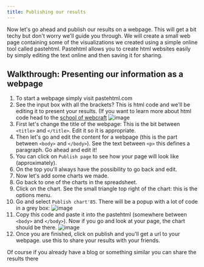 ```yaml
---
title: Publishing our results
---
```


Now let's go ahead and publish our results on a webpage. This will get a bit techy but don't worry we'll guide you through. We will create a small web page containing some of the visualizations we created using a simple online tool called pastehtml. Pastehtml allows you to create html websites easily by simply editing the text online and then saving it for sharing.

Walkthrough: Presenting our information as a webpage
----------------------------------------------------

1. To start a webpage simply visit pastehtml.com
2. See the input box with all the brackets? This is html code and we'll be editing it to present your results. (If you want to learn more about html code head to the [school of webcraft](https://p2pu.org/en/schools/school-of-webcraft/)
![image](http://farm9.staticflickr.com/8470/8112394583_9c6c439893_o.png)
3. First let's change the title of the webpage: This is the bit between `<title>` and `</title>`. Edit it so it is appropriate.
4. Then let's go and edit the content for a webpage (this is the part between `<body>` and `</body>`). See the text between `<p>` this defines a paragraph. Go ahead and edit it!
5. You can click on `Publish page` to see how your page will look like (approximately).
6. On the top you'll always have the possibility to go back and edit.
7. Now let's add some charts we made.
8. Go back to one of the charts in the spreadsheet.
9. Click on the chart. See the small triangle top right of the chart: this is the options menu.
10. Go and select `Publish chart'85`. There will be a popup with a lot of code in a grey box:
![image](http://farm9.staticflickr.com/8195/8112418106_fac64f623f_o.png)
11. Copy this code and paste it into the pastehtml (somewhere between `<body>` and `</body>`). Now if you go and look at your page, the chart should be there.
![image](http://farm9.staticflickr.com/8050/8112418146_72872fde90_o.png)
12. Once you are finished, click on publish and you'll get a url to your webpage. use this to share your results with your friends.

Of course if you already have a blog or something similar you can share the results there



